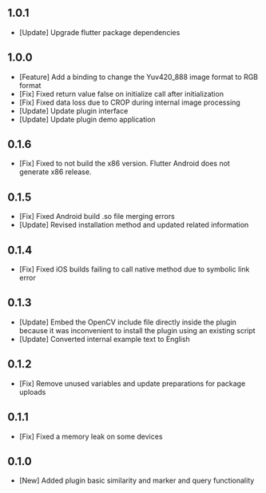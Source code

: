 ## 1.0.1

- [Update] Upgrade flutter package dependencies

## 1.0.0

- [Feature] Add a binding to change the Yuv420_888 image format to RGB format
- [Fix] Fixed return value false on initialize call after initialization
- [Fix] Fixed data loss due to CROP during internal image processing
- [Update] Update plugin interface
- [Update] Update plugin demo application

## 0.1.6

- [Fix] Fixed to not build the x86 version. Flutter Android does not generate x86 release.

## 0.1.5

- [Fix] Fixed Android build .so file merging errors
- [Update] Revised installation method and updated related information

## 0.1.4

- [Fix] Fixed iOS builds failing to call native method due to symbolic link error

## 0.1.3

- [Update] Embed the OpenCV include file directly inside the plugin because it was inconvenient to install the plugin using an existing script
- [Update] Converted internal example text to English

## 0.1.2

- [Fix] Remove unused variables and update preparations for package uploads

## 0.1.1

- [Fix] Fixed a memory leak on some devices

## 0.1.0

- [New] Added plugin basic similarity and marker and query functionality
